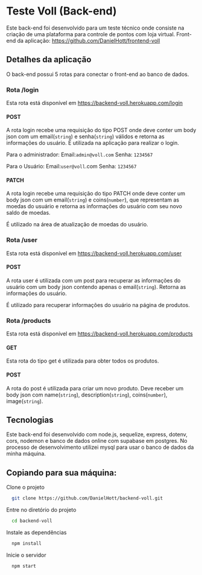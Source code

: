 # Teste Voll (Back-end)

Este back-end foi desenvolvido para um teste técnico onde consiste na criação de uma plataforma para controle de pontos com loja virtual.
Front-end da aplicação: https://github.com/DanielHott/frontend-voll

## Detalhes da aplicação

O back-end possui 5 rotas para conectar o front-end ao banco de dados.

### Rota /login

Esta rota está disponível em https://backend-voll.herokuapp.com/login

#### POST 

A rota login recebe uma requisição do tipo POST onde deve conter um body json com um email(`string`) e senha(`string`) válidos e retorna as informações do usuário.
É utilizada na aplicação para realizar o login.

Para o administrador:
Email:`admin@voll.com` Senha: `1234567`

Para o Usuário:
Email:`user@voll`.com Senha: `1234567`

#### PATCH

A rota login recebe uma requisição do tipo PATCH onde deve conter um body json com um email(`string`) e coins(`number`), que representam as moedas do usuário
e retorna as informações do usuário com seu novo saldo de moedas.

É utilizado na área de atualização de moedas do usuário. 

### Rota /user

Esta rota está disponível em https://backend-voll.herokuapp.com/user

#### POST

A rota user é utilizada com um post para recuperar as informações do usuário com um body json contendo apenas o email(`string`). Retorna as informações do usuário.

É utilizado para recuperar informações do usuário na página de produtos.

### Rota /products

Esta rota está disponível em https://backend-voll.herokuapp.com/products

#### GET

Esta rota do tipo get é utilizada para obter todos os produtos.

#### POST

A rota do post é utilizada para criar um novo produto. Deve receber um body json com name(`string`), description(`string`), coins(`number`), image(`string`).

## Tecnologias

Este back-end foi desenvolvido com node.js, sequelize, express, dotenv, cors, nodemon e banco de dados online com supabase em postgres.
No processo de desenvolvimento utilizei mysql para usar o banco de dados da minha máquina.

## Copiando para sua máquina:

Clone o projeto

```bash
  git clone https://github.com/DanielHott/backend-voll.git
```

Entre no diretório do projeto

```bash
  cd backend-voll
```

Instale as dependências

```bash
  npm install
```

Inicie o servidor

```bash
  npm start

